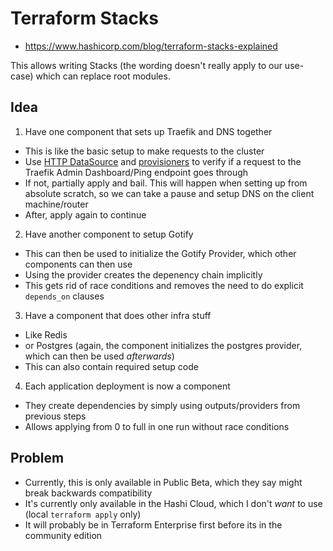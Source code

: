 # Terraform Stacks

- https://www.hashicorp.com/blog/terraform-stacks-explained

This allows writing Stacks (the wording doesn't really apply to our use-case) which can replace root modules.

## Idea

1. Have one component that sets up Traefik and DNS together
  - This is like the basic setup to make requests to the cluster
  - Use [HTTP DataSource](https://registry.terraform.io/providers/hashicorp/http/latest/docs/data-sources/http#usage-with-provisioner) and [provisioners](https://developer.hashicorp.com/terraform/language/resources/provisioners/syntax#failure-behavior) to verify if a request to the Traefik Admin Dashboard/Ping endpoint goes through
  - If not, partially apply and bail. This will happen when setting up from absolute scratch, so we can take a pause and setup DNS on the client machine/router
  - After, apply again to continue
2. Have another component to setup Gotify
  - This can then be used to initialize the Gotify Provider, which other components can then use
  - Using the provider creates the depenency chain implicitly
  - This gets rid of race conditions and removes the need to do explicit `depends_on` clauses
3. Have a component that does other infra stuff
  - Like Redis
  - or Postgres (again, the component initializes the postgres provider, which can then be used _afterwards_)
  - This can also contain required setup code
4. Each application deployment is now a component
  - They create dependencies by simply using outputs/providers from previous steps
  - Allows applying from 0 to full in one run without race conditions

## Problem

- Currently, this is only available in Public Beta, which they say might break backwards compatibility
- It's currently only available in the Hashi Cloud, which I don't _want_ to use (local `terraform apply` only)
- It will probably be in Terraform Enterprise first before its in the community edition

